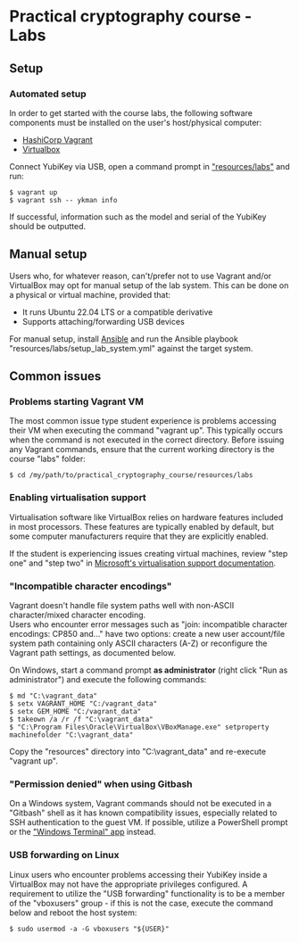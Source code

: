 <!--
SPDX-FileCopyrightText: © 2024 Menacit AB <foss@menacit.se>
SPDX-License-Identifier: CC-BY-SA-4.0
X-Context: Practical cryptography course
-->

# Practical cryptography course - Labs

## Setup

### Automated setup
In order to get started with the course labs, the following software components must be installed
on the user's host/physical computer:

- [HashiCorp Vagrant](https://developer.hashicorp.com/vagrant/downloads)
- [Virtualbox](https://www.virtualbox.org/)

Connect YubiKey via USB, open a command prompt in ["resources/labs"](%RESOURCES_ARCHIVE%) and run:

```
$ vagrant up
$ vagrant ssh -- ykman info
```

If successful, information such as the model and serial of the YubiKey should be outputted.


## Manual setup
Users who, for whatever reason, can't/prefer not to use Vagrant and/or VirtualBox may opt for
manual setup of the lab system. This can be done on a physical or virtual machine, provided that:

- It runs Ubuntu 22.04 LTS or a compatible derivative
- Supports attaching/forwarding USB devices

For manual setup, install [Ansible](https://www.ansible.com/) and run the Ansible playbook
"resources/labs/setup\_lab\_system.yml" against the target system.


## Common issues

### Problems starting Vagrant VM
The most common issue type student experience is problems accessing their VM when executing the
command "vagrant up". This typically occurs when the command is not executed in the correct
directory. Before issuing any Vagrant commands, ensure that the current working directory is the
course "labs" folder:

```
$ cd /my/path/to/practical_cryptography_course/resources/labs
```

### Enabling virtualisation support
Virtualisation software like VirtualBox relies on hardware features included in most processors.
These features are typically enabled by default, but some computer manufacturers require that they
are explicitly enabled.  
  
If the student is experiencing issues creating virtual machines, review "step one" and "step two"
in [Microsoft's virtualisation support documentation](https://support.microsoft.com/en-us/windows/enable-virtualization-on-windows-11-pcs-c5578302-6e43-4b4b-a449-8ced115f58e1).


### "Incompatible character encodings"
Vagrant doesn't handle file system paths well with non-ASCII character/mixed character encoding.  
Users who encounter error messages such as "join: incompatible character encodings: CP850 and..."
have two options: create a new user account/file system path containing only ASCII characters (A-Z)
or reconfigure the Vagrant path settings, as documented below.  
  
On Windows, start a command prompt **as administrator** (right click "Run as administrator") and
execute the following commands:

```
$ md "C:\vagrant_data"
$ setx VAGRANT_HOME "C:/vagrant_data"
$ setx GEM_HOME "C:/vagrant_data"
$ takeown /a /r /f "C:\vagrant_data"
$ "C:\Program Files\Oracle\VirtualBox\VBoxManage.exe" setproperty machinefolder "C:\vagrant_data"
```

Copy the "resources" directory into "C:\\vagrant\_data" and re-execute "vagrant up".


### "Permission denied" when using Gitbash
On a Windows system, Vagrant commands should not be executed in a "Gitbash" shell as it has known
compatibility issues, especially related to SSH authentication to the guest VM. If possible,
utilize a PowerShell prompt or the ["Windows Terminal" app](https://aka.ms/terminal) instead.


### USB forwarding on Linux
Linux users who encounter problems accessing their YubiKey inside a VirtualBox may not have the
appropriate privileges configured. A requirement to utilize the "USB forwarding" functionality
is to be a member of the "vboxusers" group - if this is not the case, execute the command below
and reboot the host system:

```
$ sudo usermod -a -G vboxusers "${USER}"
```
